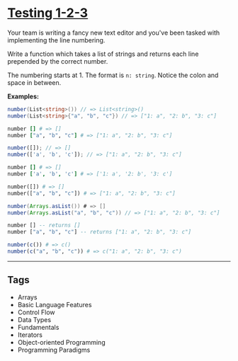 # [Testing 1-2-3](https://www.codewars.com/kata/54bf85e3d5b56c7a05000cf9)

Your team is writing a fancy new text editor and you've been tasked with implementing the line numbering.

Write a function which takes a list of strings and returns each line prepended by the correct number.

The numbering starts at 1. The format is `n: string`. Notice the colon and space in between.

**Examples:**

```csharp
number(List<string>()) // => List<string>()
number(List<string>{"a", "b", "c"}) // => ["1: a", "2: b", "3: c"]
```

```ruby
number [] # => []
number ["a", "b", "c"] # => ["1: a", "2: b", "3: c"]
```

```javascript
number([]); // => []
number(['a', 'b', 'c']); // => ["1: a", "2: b", "3: c"]
```

```coffeescript
number [] # => []
number ['a', 'b', 'c'] # => ['1: a', '2: b', '3: c']
```

```python
number([]) # => []
number(["a", "b", "c"]) # => ["1: a", "2: b", "3: c"]
```

```java
number(Arrays.asList()) # => []
number(Arrays.asList("a", "b", "c")) // => ["1: a", "2: b", "3: c"]
```

```haskell
number [] -- returns []
number ["a", "b", "c"] -- returns ["1: a", "2: b", "3: c"]
```

```r
number(c()) # => c()
number(c("a", "b", "c")) # => c("1: a", "2: b", "3: c")
```

---

## Tags

- Arrays
- Basic Language Features
- Control Flow
- Data Types
- Fundamentals
- Iterators
- Object-oriented Programming
- Programming Paradigms
